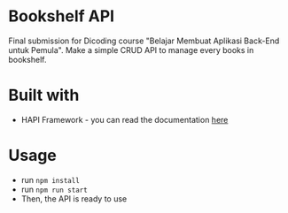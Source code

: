 # Bookshelf API
Final submission for Dicoding course "Belajar Membuat Aplikasi Back-End untuk Pemula". Make a simple CRUD API to manage every books in bookshelf.

# Built with
* HAPI Framework - you can read the documentation [here](https://hapi.dev/tutorials/?lang=en_US)

# Usage
* run `npm install`
* run `npm run start`
* Then, the API is ready to use
